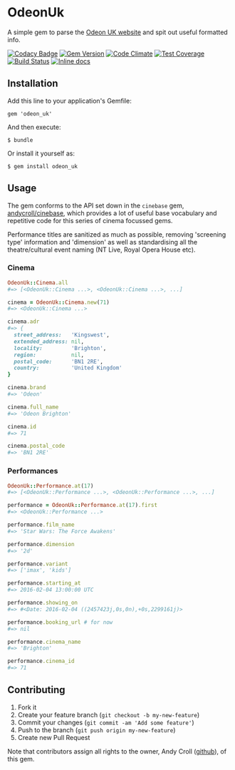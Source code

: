 # OdeonUk

A simple gem to parse the [Odeon UK website](http://odeon.co.uk) and spit out useful formatted info.

[![Codacy Badge](https://api.codacy.com/project/badge/Grade/24812bafd82f452b82e9791d468247d7)](https://www.codacy.com/app/andycroll/odeon_uk?utm_source=github.com&utm_medium=referral&utm_content=andycroll/odeon_uk&utm_campaign=badger)
[![Gem Version](https://badge.fury.io/rb/odeon_uk.svg)](https://badge.fury.io/rb/odeon_uk)
[![Code Climate](https://codeclimate.com/github/andycroll/odeon_uk/badges/gpa.svg)](https://codeclimate.com/github/andycroll/odeon_uk)
[![Test Coverage](https://codeclimate.com/github/andycroll/odeon_uk/badges/coverage.svg)](https://codeclimate.com/github/andycroll/odeon_uk/coverage)
[![Build Status](https://travis-ci.org/andycroll/odeon_uk.svg?branch=master)](https://travis-ci.org/andycroll/odeon_uk)
[![Inline docs](http://inch-ci.org/github/andycroll/odeon_uk.svg?branch=master)](http://inch-ci.org/github/andycroll/odeon_uk)

## Installation

Add this line to your application's Gemfile:

    gem 'odeon_uk'

And then execute:

    $ bundle

Or install it yourself as:

    $ gem install odeon_uk

## Usage

The gem conforms to the API set down in the `cinebase` gem, [andycroll/cinebase](https://github.com/andycroll/cinebase), which provides a lot of useful base vocabulary and repetitive code for this series of cinema focussed gems.

Performance titles are sanitized as much as possible, removing 'screening type' information and 'dimension' as well as standardising all the theatre/cultural event naming (NT Live, Royal Opera House etc).

### Cinema

``` ruby
OdeonUk::Cinema.all
#=> [<OdeonUk::Cinema ...>, <OdeonUk::Cinema ...>, ...]

cinema = OdeonUk::Cinema.new(71)
#=> <OdeonUk::Cinema ...>

cinema.adr
#=> {
  street_address:   'Kingswest',
  extended_address: nil,
  locality:         'Brighton',
  region:           nil,
  postal_code:      'BN1 2RE',
  country:          'United Kingdom'
}

cinema.brand
#=> 'Odeon'

cinema.full_name
#=> 'Odeon Brighton'

cinema.id
#=> 71

cinema.postal_code
#=> 'BN1 2RE'
```

### Performances

``` ruby
OdeonUk::Performance.at(17)
#=> [<OdeonUk::Performance ...>, <OdeonUk::Performance ...>, ...]

performance = OdeonUk::Performance.at(17).first
#=> <OdeonUk::Performance ...>

performance.film_name
#=> 'Star Wars: The Force Awakens'

performance.dimension
#=> '2d'

performance.variant
#=> ['imax', 'kids']

performance.starting_at
#=> 2016-02-04 13:00:00 UTC

performance.showing_on
#=> #<Date: 2016-02-04 ((2457423j,0s,0n),+0s,2299161j)>

performance.booking_url # for now
#=> nil

performance.cinema_name
#=> 'Brighton'

performance.cinema_id
#=> 71
```

## Contributing

1. Fork it
2. Create your feature branch (`git checkout -b my-new-feature`)
3. Commit your changes (`git commit -am 'Add some feature'`)
4. Push to the branch (`git push origin my-new-feature`)
5. Create new Pull Request

Note that contributors assign all rights to the owner, Andy Croll ([github](http://github.com/andycroll)), of this gem.
